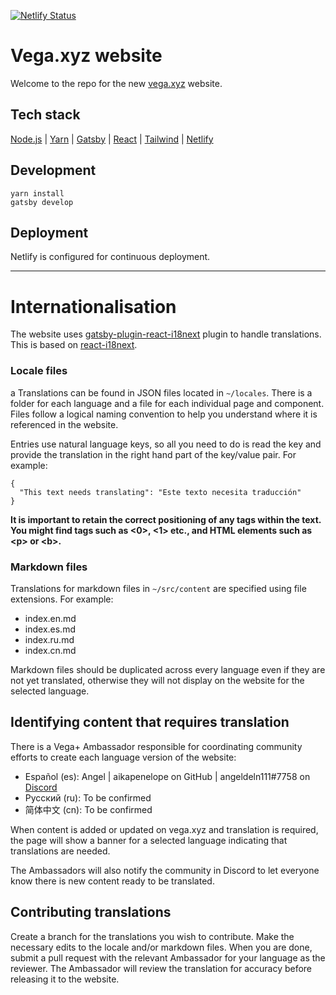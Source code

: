 [![Netlify Status](https://api.netlify.com/api/v1/badges/300c8347-d327-4192-a819-b49a684e06df/deploy-status)](https://app.netlify.com/sites/vega/deploys)

# Vega.xyz website

Welcome to the repo for the new [vega.xyz](https://vega.xyz) website.

## Tech stack

[Node.js](https://nodejs.org/) | [Yarn](https://yarnpkg.com/) | [Gatsby](https://www.gatsbyjs.com/) | [React](https://reactjs.org/) | [Tailwind](https://tailwindcss.com/) | [Netlify](https://www.netlify.com/)

## Development

```
yarn install
gatsby develop
```

## Deployment

Netlify is configured for continuous deployment.

---

# Internationalisation

The website uses [gatsby-plugin-react-i18next](https://github.com/microapps/gatsby-plugin-react-i18next) plugin to handle translations. This is based on [react-i18next](https://react.i18next.com/).

### Locale files
a
Translations can be found in JSON files located in `~/locales`. There is a folder for each language and a file for each individual page and component. Files follow a logical naming convention to help you understand where it is referenced in the website.

Entries use natural language keys, so all you need to do is read the key and provide the translation in the right hand part of the key/value pair. For example:

```
{
  "This text needs translating": "Este texto necesita traducción"
}
```

**It is important to retain the correct positioning of any tags within the text. You might find tags such as <0>, <1> etc., and HTML elements such as &lt;p&gt; or &lt;b&gt;.**

### Markdown files

Translations for markdown files in `~/src/content` are specified using file extensions. For example:

- index.en.md
- index.es.md
- index.ru.md
- index.cn.md

Markdown files should be duplicated across every language even if they are not yet translated, otherwise they will not display on the website for the selected language.

## Identifying content that requires translation

There is a Vega+ Ambassador responsible for coordinating community efforts to create each language version of the website:

- Español (es): Angel | aikapenelope on GitHub | angeldeln111#7758 on [Discord](https://vega.xyz/discord)
- Pусский (ru): To be confirmed
- 简体中文 (cn): To be confirmed

When content is added or updated on vega.xyz and translation is required, the page will show a banner for a selected language indicating that translations are needed.

The Ambassadors will also notify the community in Discord to let everyone know there is new content ready to be translated.

## Contributing translations

Create a branch for the translations you wish to contribute. Make the necessary edits to the locale and/or markdown files. When you are done, submit a pull request with the relevant Ambassador for your language as the reviewer. The Ambassador will review the translation for accuracy before releasing it to the website.
